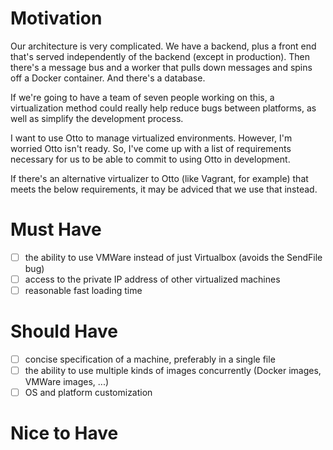 # Motivation

Our architecture is very complicated. We have a backend, plus a front end that's served independently of the backend (except in production). Then there's a message bus and a worker that pulls down messages and spins off a Docker container. And there's a database.

If we're going to have a team of seven people working on this, a virtualization method could really help reduce bugs between platforms, as well as simplify the development process.

I want to use Otto to manage virtualized environments.
However, I'm worried Otto isn't ready. So, I've come up with a list of requirements necessary for us to be able to commit to using Otto in development.

If there's an alternative virtualizer to Otto (like Vagrant, for example) that meets the below requirements, it may be adviced that we use that instead.

# Must Have

- [ ] the ability to use VMWare instead of just Virtualbox (avoids the SendFile bug)
- [ ] access to the private IP address of other virtualized machines
- [ ] reasonable fast loading time

# Should Have
- [ ] concise specification of a machine, preferably in a single file
- [ ] the ability to use multiple kinds of images concurrently (Docker images, VMWare images, ...)
- [ ] OS and platform customization

# Nice to Have
